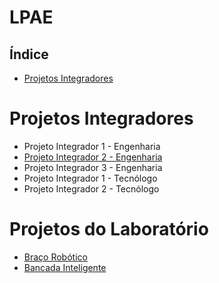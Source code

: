 # LPAE

## Índice

- [Projetos Integradores](#projetos-integradores)



# Projetos Integradores

- Projeto Integrador 1 - Engenharia
- [Projeto Integrador 2 - Engenharia](./PI2_Engenharia/index.html)
- Projeto Integrador 3 - Engenharia
- Projeto Integrador 1 - Tecnólogo
- Projeto Integrador 2 - Tecnólogo



# Projetos do Laboratório

* [Braço Robótico](./projetos/index.html)
* [Bancada Inteligente](https://github.com/LPAE/Bancada-Esteira)

